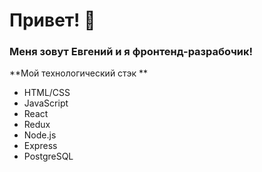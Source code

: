 # Привет! 👋

### Меня зовут Евгений и я фронтенд-разрабочик! 

**Мой технологический стэк **
* HTML/CSS
* JavaScript 
* React 
* Redux
* Node.js
* Express
* PostgreSQL



<!--
**JenyaUtkin/JenyaUtkin** is a ✨ _special_ ✨ repository because its `README.md` (this file) appears on your GitHub profile.

Here are some ideas to get you started:

- 🔭 I’m currently working on ...
- 🌱 I’m currently learning ...
- 👯 I’m looking to collaborate on ...
- 🤔 I’m looking for help with ...
- 💬 Ask me about ...
- 📫 How to reach me: ...
- 😄 Pronouns: ...
- ⚡ Fun fact: ...
-->
